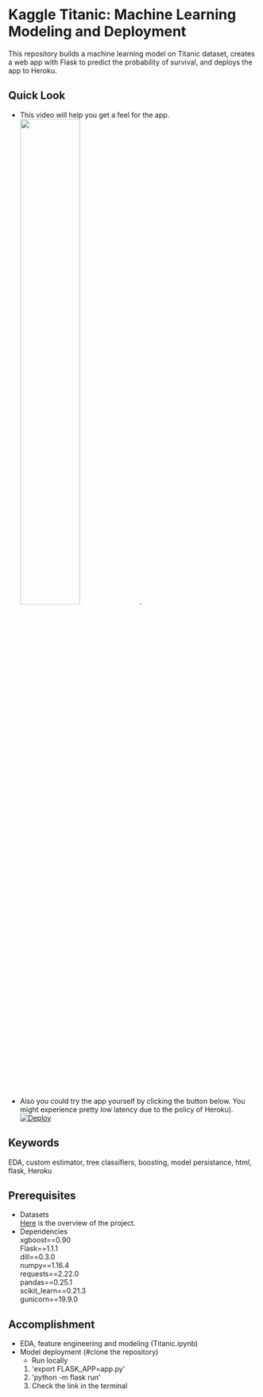 # Kaggle Titanic: Machine Learning Modeling and Deployment
This repository builds a machine learning model on Titanic dataset, creates a web app with Flask to predict the probability of survival, and deploys the app to Heroku.

## Quick Look
- This video will help you get a feel for the app.  
[<img src="https://img.youtube.com/vi/WlgMhIuC9pY/0.jpg" width="50%">](https://youtu.be/WlgMhIuC9pY). 

- Also you could try the app yourself by clicking the button below. You might experience pretty low latency due to the policy of Heroku).  
[![Deploy](https://www.herokucdn.com/deploy/button.svg)](https://titanic-pred.herokuapp.com/index)  

## Keywords
EDA, custom estimator, tree classifiers, boosting, model persistance, html, flask, Heroku

## Prerequisites
- Datasets  
[Here](https://www.kaggle.com/c/titanic/overview) is the overview of the project.  
- Dependencies  
xgboost==0.90  
Flask==1.1.1  
dill==0.3.0  
numpy==1.16.4  
requests==2.22.0  
pandas==0.25.1  
scikit_learn==0.21.3  
gunicorn==19.9.0  

## Accomplishment  
- EDA, feature engineering and modeling (Titanic.ipynb)  
- Model deployment (#clone the repository)
  - Run locally  
  1. 'export FLASK_APP=app.py'  
  2. 'python -m flask run'  
  3. Check the link in the terminal
